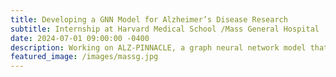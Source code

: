 ```yaml
---
title: Developing a GNN Model for Alzheimer’s Disease Research  
subtitle: Internship at Harvard Medical School /Mass General Hospital  
date: 2024-07-01 09:00:00 -0400  
description: Working on ALZ-PINNACLE, a graph neural network model that integrates protein, cell-type, and tissue data within a unified latent space. Focus on pre-training the model on extensive protein interaction data and investigating APOE’s role in Alzheimer’s.  
featured_image: /images/massg.jpg 
---
```


<!--
![](/images/bioinformatics-p.png)

<h4>Transformative Approaches in Bioinformatics: Mastering Transcriptomics from Quality Control to Functional Analysis</h4>

<em>"This challenging project offered me a profound immersion into the realm of Bioinformatics, specifically tailored to DNA microarray data analysis. Capitalizing on this experience, I have experimented with pipeline variations, thereby deepening my understanding of this field. To democratize access to this valuable knowledge, I founded 'The Bioinformatics Academy,' an online platform designed to incrementally build computational proficiencies until students can execute a complete bioinformatics pipeline."</em>

> <b> The Bioinformatics Academy: </b> 
<br> Fall 2020 - Winter 2021
<br> Launched a pioneering introductory course aimed at dismantling barriers to computational sciences, particularly for underrepresented groups. <a href="https://beginnerbioinformatics.com/courses/the-pipeline/lessons/top-table-visualizations">Access a sample module from the online workshop here</a>. The course has gained traction across six educational institutions in the U.S. and India.

<hr>
  
<h6> Key Achievements </h6>
> <b>Career Foundations:</b> Cemented foundational skills in applying big-data analytics to spur innovation in combating formidable diseases like Alzheimer's and cancer.
<br><br> <b>Public Speaker:</b> Distinguished as a featured presenter at the STEMaway Showcase event, a congregation of top-performing high school students. (See video below).
<br><br> <b>Community Contributions:</b> Leveraged acquired expertise to host workshops demystifying Bioinformatics and Data Science to high school students.

<h6> Core Competencies </h6>
> Team Collaboration, Technical Presentations, Scientific Literature Analysis, Self-Evaluation, Time & Task Management, Problem-Solving

<h6> Technical Proficiency </h6>
> <b>Bioconductor R Packages and GEO Database:</b> <br>Quality Control ( RLE boxplots, NUSE boxplots ) <br>Data visualization ( PCA, Heatmaps, Volcano plots )
<br>DGE Analysis ( Annotation, Gene filtering, Limma Analysis, Volcano plots ) <br>Functional Analysis ( GO, KEGG, STRING database )

<h6> Tools and Software </h6>
> GitHub, R Studio, Asana, GSuite

<h6> Project Specifics </h6>
> <b>Data Collection:</b> Acquired datasets <a href = "https://www.ncbi.nlm.nih.gov/geo/geo2r/?acc=GSE18105"> GSE18105 </a>, <a href="https://www.ncbi.nlm.nih.gov/geo/query/acc.cgi?acc=GSE21510"> GSE21510 </a> from the GEO Database to emulate findings from this scientific publication: <a href="https://www.ncbi.nlm.nih.gov/pmc/articles/PMC7228005/"> Construction and Analysis of a ceRNA Network Reveals Potential Prognostic Markers in Colorectal Cancer</a>
<br><br> <b>Data Analytics:</b> Employed Bioconductor packages for data normalization and outlier removal.
<br><br> <b>Statistical Methodologies:</b> Conducted differential gene expression analysis through rigorous statistical methods.
<br><br> <b>Functional Analysis:</b> Identified statistically significant gene-to-disease correlations, spotlighting potential prognostic markers for colorectal cancer.

---

<div class="gallery" data-columns="1">
	<img src="/images/sa-certificate.png">
	<img src="/images/ba-1.PNG">
	<img src="/images/ba-2.PNG">
	<img src="/images/ba-3.PNG">
</div>


---


<iframe width="560" height="315" src="https://www.youtube.com/embed/IMycrHaGAe8" frameborder="0" allow="accelerometer; autoplay; clipboard-write; encrypted-media; gyroscope; picture-in-picture" allowfullscreen></iframe>


---
-->
